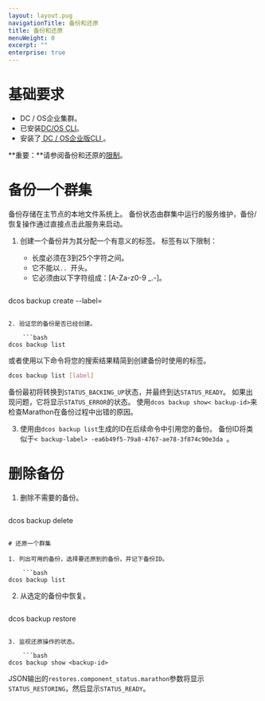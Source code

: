 ```yaml
---
layout: layout.pug
navigationTitle: 备份和还原
title: 备份和还原
menuWeight: 0
excerpt: ""
enterprise: true
---
```

# 基础要求

- DC / OS企业集群。
- 已安装[DC/OS CLI](/1.10/cli/install/)。
- 安装了[ DC / OS企业版CLI ](/1.10/cli/enterprise-cli/)。

**重要：**请参阅备份和还原的[限制](/1.10/administering-clusters/backup-and-restore/#limitations)。

# 备份一个群集

备份存储在主节点的本地文件系统上。 备份状态由群集中运行的服务维护，备份/恢复操作通过直接点击此服务来启动。

1. 创建一个备份并为其分配一个有意义的标签。 标签有以下限制：
    
    - 长度必须在3到25个字符之间。
    - 它不能以`.. `开头。
    - 它必须由以下字符组成：[A-Za-z0-9 _.-]。
    ```bash
dcos backup create --label=<backup-label>
```

2. 验证您的备份是否已经创建。
    
    ```bash
dcos backup list
```

或者使用以下命令将您的搜索结果精简到创建备份时使用的标签。

```bash
dcos backup list [label]
```

备份最初将转换到` STATUS_BACKING_UP `状态，并最终到达` STATUS_READY `。 如果出现问题，它将显示` STATUS_ERROR `的状态。 使用` dcos backup show< backup-id> `来检查Marathon在备份过程中出错的原因。

3. 使用由` dcos backup list `生成的ID在后续命令中引用您的备份。 备份ID将类似于`< backup-label> -ea6b49f5-79a8-4767-ae78-3f874c90e3da `。

# 删除备份

1. 删除不需要的备份。
    
    ```bash
dcos backup delete <backup-id>
```

# 还原一个群集

1. 列出可用的备份，选择要还原到的备份，并记下备份ID。
    
    ```bash
dcos backup list
```

2. 从选定的备份中恢复。
    
    ```bash
dcos backup restore <backup-id>
```

3. 监视还原操作的状态。
    
    ```bash
dcos backup show <backup-id>
```

JSON输出的` restores.component_status.marathon `参数将显示` STATUS_RESTORING `，然后显示` STATUS_READY `。